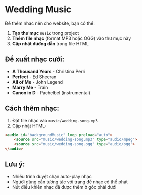 # Wedding Music

Để thêm nhạc nền cho website, bạn có thể:

1. **Tạo thư mục `music`** trong project
2. **Thêm file nhạc** (format MP3 hoặc OGG) vào thư mục này
3. **Cập nhật đường dẫn** trong file HTML

## Đề xuất nhạc cưới:

- **A Thousand Years** - Christina Perri
- **Perfect** - Ed Sheeran  
- **All of Me** - John Legend
- **Marry Me** - Train
- **Canon in D** - Pachelbel (instrumental)

## Cách thêm nhạc:

1. Đặt file nhạc vào `music/wedding-song.mp3`
2. Cập nhật HTML:
```html
<audio id="backgroundMusic" loop preload="auto">
    <source src="music/wedding-song.mp3" type="audio/mpeg">
    <source src="music/wedding-song.ogg" type="audio/ogg">
</audio>
```

## Lưu ý:
- Nhiều trình duyệt chặn auto-play nhạc
- Người dùng cần tương tác với trang để nhạc có thể phát
- Nút điều khiển nhạc đã được thêm ở góc phải dưới
